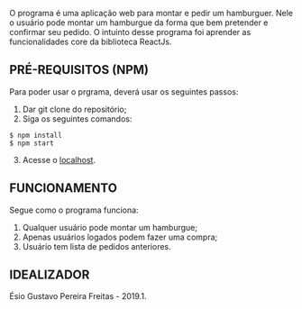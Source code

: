 O programa é uma aplicação web para montar e pedir um hamburguer. Nele o usuário pode montar um hamburgue da forma que bem pretender e confirmar seu pedido. O intuinto desse programa foi aprender as funcionalidades core da biblioteca ReactJs.

## PRÉ-REQUISITOS (NPM)
Para poder usar o prgrama, deverá usar os seguintes passos: 
1. Dar git clone do repositório;
2. Siga os seguintes comandos:

```
$ npm install
$ npm start
```
3. Acesse o [localhost](http://localhost:3000/).

## FUNCIONAMENTO
Segue como o programa funciona:
1. Qualquer usuário pode montar um hamburgue;
2. Apenas usuários logados podem fazer uma compra;
3. Usuário tem lista de pedidos anteriores.
  

## IDEALIZADOR
Ésio Gustavo Pereira Freitas - 2019.1.
